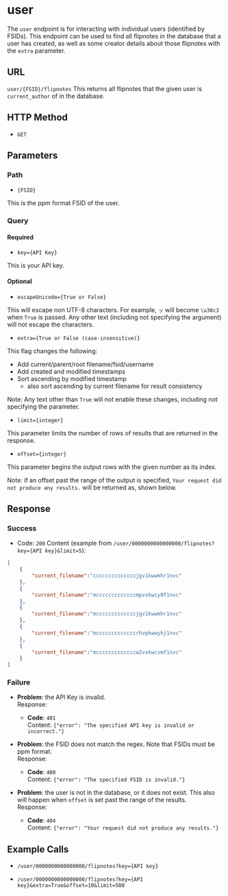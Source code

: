 # user
The `user` endpoint is for interacting with individual users (identified by FSIDs). This endpoint can be used to find all flipnotes in the database that a user has created, as well as some creator details about those flipnotes with the `extra` parameter.

## URL
`user/{FSID}/flipnotes`
This returns all flipnotes that the given user is `current_author` of in the database.

## HTTP Method
- `GET`


## Parameters
### Path
- `{FSID}`

This is the ppm format FSID of the user.

### Query
#### Required
- `key={API Key}`

This is your API key.

#### Optional
- `escapeUnicode={True or False}`

This will escape non UTF-8 characters. For example, `ッ` will become `\u30c3` when `True` is passed. Any other text (including not specifying the argument) will not escape the characters.

- `extra={True or False (case-insensitive)}`

This flag changes the following:
- Add current/parent/root filename/fsid/username
- Add created and modified timestamps
- Sort ascending by modified timestamp
   - also sort ascending by current filename for result consistency

Note: Any text other than `True` will not enable these changes, including not specifying the parameter.

- `limit={integer}`

This parameter limits the number of rows of results that are returned in the response.

- `offset={integer}`

This parameter begins the output rows with the given number as its index.

Note: if an offset past the range of the output is specified, `Your request did not produce any results.` will be returned as, shown below.


## Response
### Success
- Code: `200`
  Content (example from `/user/0000000000000000/flipnotes?key={API key}&limit=5`):

```json
[
    {
        "current_filename":"ccccccccccccccjgv1kwwmhr1nvc"
    },
    {
        "current_filename":"mcccccccccccccmpvskwcy0f1nvc"
    },
    {
        "current_filename":"mcccccccccccccjgv1kwwmhr1nvc"
    },
    {
        "current_filename":"mcccccccccccccrhvpkwwyhj1nvc"
    },
    {
        "current_filename":"mcccccccccccccw2vskwcsmf1nvc"
    }
]
```

### Failure
- **Problem**: the API Key is invalid. \
  Response:
    - **Code**: `401` \
      Content: `{"error": "The specified API key is invalid or incorrect."}`

- **Problem**: the FSID does not match the regex. Note that FSIDs must be ppm format. \
  Response:
    - **Code**: `400` \
      Content: `{"error": "The specified FSID is invalid."}`

- **Problem**: the user is not in the database, or it does not exist. This also will happen when `offset` is set past the range of the results. \
  Response:
    - **Code**: `404` \
      Content: `{"error": "Your request did not produce any results."}`


## Example Calls
- `/user/0000000000000000/flipnotes?key={API key}`

- `/user/0000000000000000/flipnotes?key={API key}&extra=True&offset=10&limit=500`